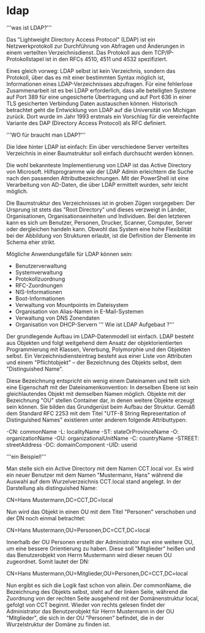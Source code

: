 # ldap

'''was ist LDAP?'''

Das "Lightweight Directory Access Protocol" (LDAP) ist ein Netzwerkprotokoll zur Durchführung von Abfragen und Änderungen in einem   verteilten Verzeichnisdienst. Das Protokoll aus dem TCP/IP-Protokollstapel ist in den RFCs 4510, 4511 und 4532 spezifiziert.

Eines gleich vorweg: LDAP selbst ist kein Verzeichnis, sondern das Protokoll, über das es mit einer bestimmten Syntax möglich ist, Informationen eines LDAP-Verzeichnisses abzufragen. Für eine fehlerlose Zusammenarbeit ist es bei LDAP erforderlich, dass alle beteiligten Systeme auf Port 389 für eine ungesicherte Übertragung und auf Port 636 in einer TLS gesicherten Verbindung Daten austauschen können. Historisch betrachtet geht die Entwicklung von LDAP auf die Universität von Michigan zurück. Dort wurde im Jahr 1993 erstmals ein Vorschlag für die vereinfachte Variante des DAP (Directory Access Protocol) als RFC definiert.

'''WO für braucht man LDAP?'''

Die Idee hinter LDAP ist einfach: Ein über verschiedene Server verteiltes Verzeichnis in einer Baumstruktur soll einfach durchsucht werden können.

Die wohl bekannteste Implementierung von LDAP ist das Active Directory von Microsoft. Hilfsprogramme wie der LDAP Admin erleichtern die Suche nach den passenden Attributbezeichnungen. Mit der PowerShell ist eine Verarbeitung von AD-Daten, die über LDAP ermittelt wurden, sehr leicht möglich.

Die Baumstruktur des Verzeichnisses ist in groben Zügen vorgegeben: Der Ursprung ist stets das "Root Directory" und dieses verzweigt in Länder, Organisationen, Organisationseinheiten und Individuen. Bei den letzteren kann es sich um Benutzer, Personen, Drucker, Scanner, Computer, Server oder dergleichen handeln kann. Obwohl das System eine hohe Flexibilität bei der Abbildung von Strukturen erlaubt, ist die Definition der Elemente im Schema eher strikt.

Mögliche Anwendungsfälle für LDAP können sein:

   - Benutzerverwaltung
   - Systemverwaltung
   - Protokollzuordnung
   - RFC-Zuordnungen
   - NIS-Informationen
   - Boot-Informationen
   - Verwaltung von Mountpoints im Dateisystem
   - Organisation von Alias-Namen in E-Mail-Systemen
   - Verwaltung von DNS Zonendaten
   - Organisation von DHCP-Servern
'''
Wie ist LDAP Aufgebaut ?'''

Der grundlegende Aufbau im LDAP-Datenmodell ist einfach. LDAP besteht aus Objekten und folgt weitgehend dem Ansatz der objektorientierten Programmierung mit Klassen, Vererbung, Polymorphie und den Objekten selbst. Ein Verzeichnisdiensteintrag besteht aus einer Liste von Attributen und einem "Pflichtobjekt" – der Bezeichnung des Objekts selbst, dem "Distinguished Name".

Diese Bezeichnung entspricht ein wenig einem Dateinamen und teilt sich eine Eigenschaft mit der Dateinamenkonvention: In derselben Ebene ist kein gleichlautendes Objekt mit demselben Namen möglich. Objekte mit der Bezeichnung "OU" stellen Container dar, in denen weitere Objekte erzeugt sein können. Sie bilden das Grundgerüst beim Aufbau der Struktur. Gemäß dem Standard RFC 2253 mit dem Titel "UTF-8 String Representation of Distinguished Names" existieren unter anderem folgende Attributtypen:

  -CN: commonName
  -L: localityName
  -ST: stateOrProvinceName
  -O: organizationName
  -OU: organizationalUnitName
  -C: countryName
  -STREET: streetAddress
  -DC: domainComponent
  -UID: userid

'''ein Beispiel!'''

Man stelle sich ein Active Directory mit dem Namen CCT.local vor. Es wird ein neuer Benutzer mit dem Namen "Mustermann, Hans" während die Auswahl auf dem Wurzelverzeichnis CCT.local stand angelegt. In der Darstellung als distinguished Name:

CN=Hans Mustermann,DC=CCT,DC=local

Nun wird das Objekt in einen OU mit dem Titel "Personen" verschoben und der DN noch einmal betrachtet:

CN=Hans Mustermann,OU=Personen,DC=CCT,DC=local

Innerhalb der OU Personen erstellt der Administrator nun eine weitere OU, um eine bessere Orientierung zu haben. Diese soll "Mitglieder" heißen und das Benutzerobjekt von Herrn Mustermann wird dieser neuen OU zugeordnet. Somit lautet der DN:

CN=Hans Mustermann,OU=Mitglieder,OU=Personen,DC=CCT,DC=local

Nun ergibt es sich die Logik fast schon von allein. Der commonName, die Bezeichnung des Objekts selbst, steht auf der linken Seite, während die Zuordnung von der rechten Seite ausgehend mit der Domänenstruktur local, gefolgt von CCT beginnt. Wieder von rechts gelesen findet der Administrator das Benutzerobjekt für Herrn Mustermann in der OU "Mitglieder", die sich in der OU "Personen" befindet, die in der Wurzelstruktur der Domäne zu finden ist.
